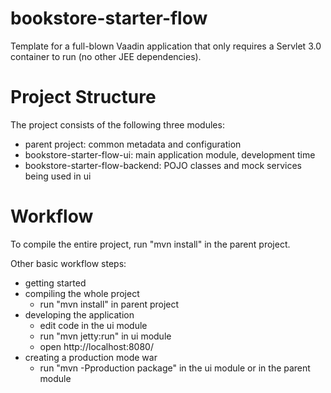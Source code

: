 bookstore-starter-flow
==============

Template for a full-blown Vaadin application that only requires a Servlet 3.0 container to run (no other JEE dependencies).


Project Structure
=================

The project consists of the following three modules:

- parent project: common metadata and configuration
- bookstore-starter-flow-ui: main application module, development time
- bookstore-starter-flow-backend: POJO classes and mock services being used in ui

Workflow
========

To compile the entire project, run "mvn install" in the parent project.

Other basic workflow steps:

- getting started
- compiling the whole project
  - run "mvn install" in parent project
- developing the application
  - edit code in the ui module
  - run "mvn jetty:run" in ui module
  - open http://localhost:8080/
- creating a production mode war
  - run "mvn -Pproduction package" in the ui module or in the parent module
